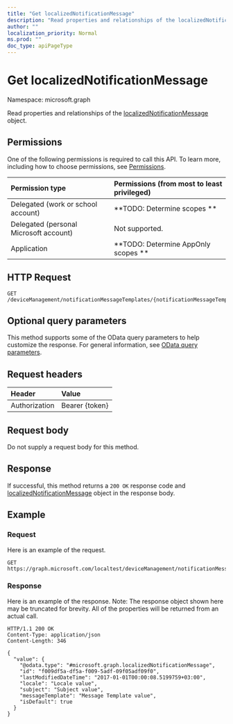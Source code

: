 ```yaml
---
title: "Get localizedNotificationMessage"
description: "Read properties and relationships of the localizedNotificationMessage object."
author: ""
localization_priority: Normal
ms.prod: ""
doc_type: apiPageType
---
```


# Get localizedNotificationMessage

Namespace: microsoft.graph

Read properties and relationships of the [localizedNotificationMessage](../resources/localizednotificationmessage.md) object.

## Permissions
One of the following permissions is required to call this API. To learn more, including how to choose permissions, see [Permissions](/concepts/permissions-reference.md).

|Permission type|Permissions (from most to least privileged)|
|:---|:---|
|Delegated (work or school account)|**TODO: Determine scopes **|
|Delegated (personal Microsoft account)|Not supported.|
|Application|**TODO: Determine AppOnly scopes **|

## HTTP Request
<!-- {
  "blockType": "ignored"
}
-->
``` http
GET /deviceManagement/notificationMessageTemplates/{notificationMessageTemplateId}/localizedNotificationMessages/{localizedNotificationMessageId}
```

## Optional query parameters
This method supports some of the OData query parameters to help customize the response. For general information, see [OData query parameters](/graph/query-parameters).

## Request headers
|Header|Value|
|:---|:---|
|Authorization|Bearer {token}|

## Request body
Do not supply a request body for this method.

## Response
If successful, this method returns a `200 OK` response code and [localizedNotificationMessage](../resources/localizednotificationmessage.md) object in the response body.

## Example

### Request
Here is an example of the request.
<!-- {
  "blockType": "request",
  "name": "get_localizednotificationmessage"
}
-->
``` http
GET https://graph.microsoft.com/localtest/deviceManagement/notificationMessageTemplates/{notificationMessageTemplateId}/localizedNotificationMessages/{localizedNotificationMessageId}
```

### Response
Here is an example of the response. Note: The response object shown here may be truncated for brevity. All of the properties will be returned from an actual call.
<!-- {
  "blockType": "response",
  "truncated": true,
  "@odata.type": "microsoft.graph.localizedNotificationMessage"
}
-->
``` http
HTTP/1.1 200 OK
Content-Type: application/json
Content-Length: 346

{
  "value": {
    "@odata.type": "#microsoft.graph.localizedNotificationMessage",
    "id": "f009df5a-df5a-f009-5adf-09f05adf09f0",
    "lastModifiedDateTime": "2017-01-01T00:00:08.5199759+03:00",
    "locale": "Locale value",
    "subject": "Subject value",
    "messageTemplate": "Message Template value",
    "isDefault": true
  }
}
```

